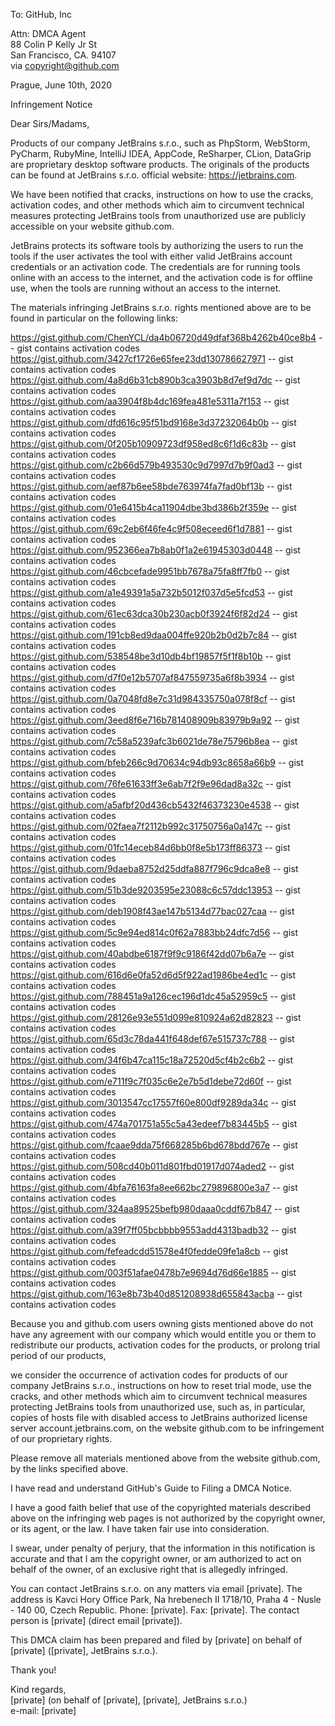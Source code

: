To: GitHub, Inc

Attn: DMCA Agent  
88 Colin P Kelly Jr St  
San Francisco, CA. 94107  
via copyright@github.com

Prague, June 10th, 2020

Infringement Notice

Dear Sirs/Madams,

Products of our company JetBrains s.r.o., such as PhpStorm, WebStorm, PyCharm, RubyMine, IntelliJ
IDEA, AppCode, ReSharper, CLion,
DataGrip are proprietary desktop software products. The originals of the products can be found at
JetBrains s.r.o. official website: https://jetbrains.com.

We have been notified that cracks, instructions on how to use the cracks, activation codes, and
other methods which aim to circumvent technical measures protecting JetBrains tools from
unauthorized use are publicly accessible on your website github.com.

JetBrains protects its software tools by authorizing the users to run the tools if the user
activates the tool with either valid JetBrains account credentials or an activation code. The
credentials are for running tools online with an access to the internet, and the activation code is
for offline use, when the tools are running without an access to the internet.

The materials infringing JetBrains s.r.o. rights mentioned above are to be found in particular on
the following links:

https://gist.github.com/ChenYCL/da4b06720d49dfaf368b4262b40ce8b4 -- gist contains activation codes  
https://gist.github.com/3427cf1726e65fee23dd130786627971 -- gist contains activation codes  
https://gist.github.com/4a8d6b31cb890b3ca3903b8d7ef9d7dc -- gist contains activation codes  
https://gist.github.com/aa3904f8b4dc169fea481e5311a7f153 -- gist contains activation codes  
https://gist.github.com/dfd616c95f51bd9168e3d37232064b0b -- gist contains activation codes  
https://gist.github.com/0f205b10909723df958ed8c6f1d6c83b -- gist contains activation codes  
https://gist.github.com/c2b66d579b493530c9d7997d7b9f0ad3 -- gist contains activation codes  
https://gist.github.com/aef87b6ee58bde763974fa7fad0bf13b -- gist contains activation codes  
https://gist.github.com/01e6415b4ca11904dbe3bd386b2f359e -- gist contains activation codes  
https://gist.github.com/69c2eb6f46fe4c9f508eceed6f1d7881 -- gist contains activation codes  
https://gist.github.com/952366ea7b8ab0f1a2e61945303d0448 -- gist contains activation codes  
https://gist.github.com/46cbcefade9951bb7678a75fa8ff7fb0 -- gist contains activation codes  
https://gist.github.com/a1e49391a5a732b5012f037d5e5fcd53 -- gist contains activation codes  
https://gist.github.com/61ec63dca30b230acb0f3924f6f82d24 -- gist contains activation codes  
https://gist.github.com/191cb8ed9daa004ffe920b2b0d2b7c84 -- gist contains activation codes  
https://gist.github.com/538548be3d10db4bf19857f5f1f8b10b -- gist contains activation codes  
https://gist.github.com/d7f0e12b5707af847559735a6f8b3934 -- gist contains activation codes  
https://gist.github.com/0a7048fd8e7c31d984335750a078f8cf -- gist contains activation codes  
https://gist.github.com/3eed8f6e716b781408909b83979b9a92 -- gist contains activation codes  
https://gist.github.com/7c58a5239afc3b6021de78e75796b8ea -- gist contains activation codes  
https://gist.github.com/bfeb266c9d70634c94db93c8658a66b9 -- gist contains activation codes  
https://gist.github.com/76fe61633ff3e6ab7f2f9e96dad8a32c -- gist contains activation codes  
https://gist.github.com/a5afbf20d436cb5432f46373230e4538 -- gist contains activation codes  
https://gist.github.com/02faea7f2112b992c31750756a0a147c -- gist contains activation codes  
https://gist.github.com/01fc14eceb84d6bb0f8e5b173ff86373 -- gist contains activation codes  
https://gist.github.com/9daeba8752d25ddfa887f796c9dca8e8 -- gist contains activation codes  
https://gist.github.com/51b3de9203595e23088c6c57ddc13953 -- gist contains activation codes  
https://gist.github.com/deb1908f43ae147b5134d77bac027caa -- gist contains activation codes  
https://gist.github.com/5c9e94ed814c0f62a7883bb24dfc7d56 -- gist contains activation codes  
https://gist.github.com/40abdbe6187f9f9c9186f42dd07b6a7e -- gist contains activation codes  
https://gist.github.com/616d6e0fa52d6d5f922ad1986be4ed1c -- gist contains activation codes  
https://gist.github.com/788451a9a126cec196d1dc45a52959c5 -- gist contains activation codes  
https://gist.github.com/28126e93e551d099e810924a62d82823 -- gist contains activation codes  
https://gist.github.com/65d3c78da441f648def67e515737c788 -- gist contains activation codes  
https://gist.github.com/34f6b47ca115c18a72520d5cf4b2c6b2 -- gist contains activation codes  
https://gist.github.com/e711f9c7f035c6e2e7b5d1debe72d60f -- gist contains activation codes  
https://gist.github.com/3013547cc17557f60e800df9289da34c -- gist contains activation codes  
https://gist.github.com/474a701751a55c5a43edeef7b83445b5 -- gist contains activation codes  
https://gist.github.com/fcaae9dda75f668285b6bd678bdd767e -- gist contains activation codes  
https://gist.github.com/508cd40b011d801fbd01917d074aded2 -- gist contains activation codes  
https://gist.github.com/4bfa76163fa8ee662bc279896800e3a7 -- gist contains activation codes  
https://gist.github.com/324aa89525befb980daaa0cddf67b847 -- gist contains activation codes  
https://gist.github.com/a39f7ff05bcbbbb9553add4313badb32 -- gist contains activation codes  
https://gist.github.com/fefeadcdd51578e4f0fedde09fe1a8cb -- gist contains activation codes  
https://gist.github.com/003f51afae0478b7e9694d76d66e1885 -- gist contains activation codes  
https://gist.github.com/163e8b73b40d851208938d655843acba -- gist contains activation codes  

Because you and github.com users owning gists mentioned above do not have any agreement with our
company which would entitle you or them to redistribute our products, activation codes for the
products, or prolong trial period of our products,

we consider the occurrence of activation codes for products of our company JetBrains s.r.o.,
instructions on how to reset trial mode, use the cracks, and other methods which aim to circumvent
technical measures protecting JetBrains tools from unauthorized use, such as, in particular, copies
of hosts file with disabled access to JetBrains authorized license server account.jetbrains.com, on
the website github.com to be infringement of our proprietary rights.

Please remove all materials mentioned above from the website github.com, by the links specified above.

I have read and understand GitHub's Guide to Filing a DMCA Notice.

I have a good faith belief that use of the copyrighted materials described above on the infringing
web pages is not authorized by the copyright owner, or its agent, or the law. I have taken fair use
into consideration.

I swear, under penalty of perjury, that the information in this notification is accurate and that I
am the copyright owner, or am authorized to act on behalf of the owner, of an exclusive right that
is allegedly infringed.

You can contact JetBrains s.r.o. on any matters via email [private]. The address is Kavci
Hory Office Park, Na hrebenech II 1718/10, Praha 4 - Nusle - 140 00, Czech Republic. Phone: [private]. Fax: [private]. The contact person is [private] (direct email
[private]).

This DMCA claim has been prepared and filed by [private] on behalf of [private]
([private], JetBrains s.r.o.).

Thank you!

Kind regards,  
[private] (on behalf of [private], [private], JetBrains s.r.o.)  
e-mail: [private]
